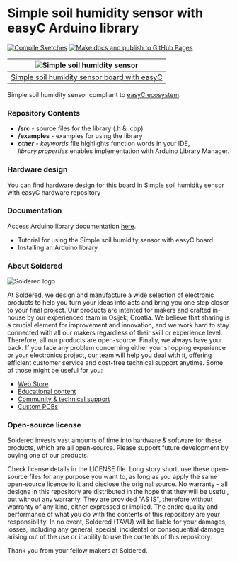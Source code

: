 # Simple soil humidity sensor with easyC Arduino library

[![Compile Sketches](http://github-actions.40ants.com/e-radionicacom/Soldered-Simple-Soil-Humidity-Sensor-Arduino-Library/matrix.svg?branch=dev&only=Compile%20Sketches)](https://github.com/e-radionicacom/Soldered-Simple-Soil-Humidity-Sensor-Arduino-Library/actions/workflows/compile_test.yml)
[![Make docs and publish to GitHub Pages](https://github.com/e-radionicacom/Soldered-Simple-Soil-Humidity-Sensor-Arduino-Library/actions/workflows/make_docs.yml/badge.svg?branch=dev)](https://github.com/e-radionicacom/Soldered-Simple-Soil-Humidity-Sensor-Arduino-Library/actions/workflows/make_docs.yml)

| ![Simple soil humidity sensor](https://upload.wikimedia.org/wikipedia/commons/8/8f/Example_image.svg) |
| :---------------------------------------------------------------------------------------------: |
| [Simple soil humidity sensor board with easyC](https://www.solde.red/333040)                                                            |

Simple soil humidity sensor compliant to [easyC ecosystem](https://www.soldered.com/easyC). 

### Repository Contents
- **/src** - source files for the library (.h & .cpp)
- **/examples** - examples for using the library
- ***other*** - *keywords* file highlights function words in your IDE, *library.properties* enables implementation with Arduino Library Manager.

### Hardware design
You can find hardware design for this board in Simple soil humidity sensor with easyC hardware repository

### Documentation

Access Arduino library documentation [here](https://e-radionicacom.github.io/Soldered-Simple-Soil-Humidity-Sensor-Arduino-Library/).

- Tutorial for using the Simple soil humidity sensor with easyC board
- Installing an Arduino library

### About Soldered
![Soldered logo](https://raw.githubusercontent.com/e-radionicacom/Soldered-Simple-Soil-Humidity-Sensor-Arduino-Library/dev/extras/Logo%20horizontal-2.svg)

At Soldered, we design and manufacture a wide selection of electronic products to help you turn your ideas into acts and bring you one step closer to your final project. Our products are intented for makers and crafted in-house by our experienced team in Osijek, Croatia. We believe that sharing is a crucial element for improvement and innovation, and we work hard to stay connected with all our makers regardless of their skill or experience level. Therefore, all our products are open-source. Finally, we always have your back. If you face any problem concerning either your shopping experience or your electronics project, our team will help you deal with it, offering efficient customer service and cost-free technical support anytime. Some of those might be useful for you:

- [Web Store](https://www.soldered.com)
- [Educational content](https://learn.soldered.com)
- [Community & technical support](https://community.soldered.com)
- [Custom PCBs](https://pcb.soldered.com)

### Open-source license
Soldered invests vast amounts of time into hardware & software for these products, which are all open-source. Please support future development by buying one of our products. 

Check license details in the LICENSE file. Long story short, use these open-source files for any purpose you want to, as long as you apply the same open-source licence to it and disclose the original source. No warranty - all designs in this repository are distributed in the hope that they will be useful, but without any warranty. They are provided "AS IS", therefore without warranty of any kind, either expressed or implied. The entire quality and performance of what you do with the contents of this repository are your responsibility. In no event, Soldered (TAVU) will be liable for your damages, losses, including any general, special, incidental or consequential damage arising out of the use or inability to use the contents of this repository. 

Thank you from your fellow makers at Soldered.

